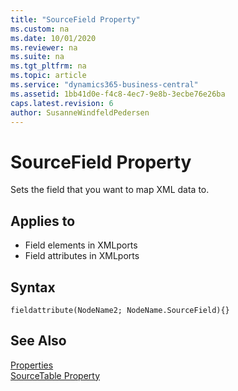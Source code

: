```yaml
---
title: "SourceField Property"
ms.custom: na
ms.date: 10/01/2020
ms.reviewer: na
ms.suite: na
ms.tgt_pltfrm: na
ms.topic: article
ms.service: "dynamics365-business-central"
ms.assetid: 1bb41d0e-f4c8-4ec7-9e8b-3ecbe76e26ba
caps.latest.revision: 6
author: SusanneWindfeldPedersen
---
```


# SourceField Property

Sets the field that you want to map XML data to.  
  
## Applies to  

- Field elements in XMLports
- Field attributes in XMLports
  
## Syntax

```AL
fieldattribute(NodeName2; NodeName.SourceField){}
```  
  
## See Also

[Properties](devenv-properties.md)   
[SourceTable Property](devenv-sourcetable-property.md)